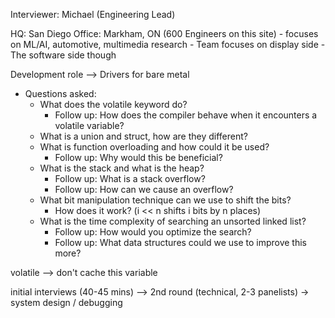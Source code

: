 Interviewer: Michael (Engineering Lead)

HQ: San Diego
Office: Markham, ON (600 Engineers on this site)
		- focuses on ML/AI, automotive, multimedia research
		- Team focuses on display side
			- The software side though

Development role --> Drivers for bare metal

- Questions asked:
	- What does the volatile keyword do?
		- Follow up: How does the compiler behave when it encounters a volatile variable?
	- What is a union and struct, how are they different?
	- What is function overloading and how could it be used?
		- Follow up: Why would this be beneficial?
	- What is the stack and what is the heap?
		- Follow up: What is a stack overflow?
		- Follow up: How can we cause an overflow?
	- What bit manipulation technique can we use to shift the bits?
		- How does it work? (i << n shifts i bits by n places)
	- What is the time complexity of searching an unsorted linked list?
		- Follow up: How would you optimize the search?
		- Follow up: What data structures could we use to improve this more?
	
volatile --> don't cache this variable

initial interviews (40-45 mins) --> 2nd round (technical, 2-3 panelists)
	-> system design / debugging